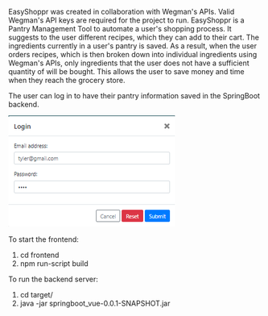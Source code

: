 EasyShoppr was created in collaboration with Wegman's APIs. Valid Wegman's API keys are required for the project to run. 
EasyShoppr is a Pantry Management Tool to automate a user's shopping process. It suggests to the user different recipes, which they can add to their cart. The ingredients currently in a user's pantry is saved. As a result, when the user orders recipes, which is then broken down into individual ingredients using Wegman's APIs, only ingredients that the user does not have a sufficient quantity of will be bought. This allows the user to save money and time when they reach the grocery store. 

The user can log in to have their pantry information saved in the SpringBoot backend. 

![Log In](/login.png)


To start the frontend: 
1. cd frontend 
2. npm run-script build

To run the backend server:
 1. cd target/
 2. java -jar springboot_vue-0.0.1-SNAPSHOT.jar
